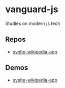 # vanguard-js

Studies on modern js tech

## Repos

- [svelte-wikipedia-app](https://github.com/guinetik/vanguard-js/tree/master/svelte-wikipedia-app)

## Demos

- [svelte-wikipedia-app](https://guinetik.github.io/vanguard-js/svelte-wikipedia-app/demo/)